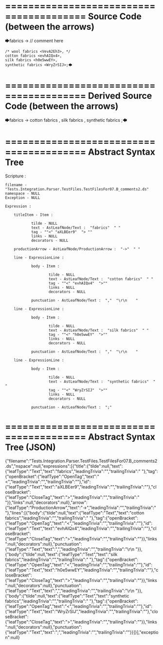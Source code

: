 ========================================
Source Code (between the arrows)
========================================

🡆fabrics <aXLBEer9> -> // comment here

    /* wool fabrics <VevA2Eh3>, */
    cotton fabrics <evhAIQx4>,
    silk fabrics <h0e5wwEY>,
    synthetic fabrics <WryZrSIJ>;🡄

========================================
Derived Source Code (between the arrows)
========================================

🡆fabrics <aXLBEer9> -> cotton fabrics <evhAIQx4>,
    silk fabrics <h0e5wwEY>,
    synthetic fabrics <WryZrSIJ>;🡄

========================================
Abstract Syntax Tree
========================================

Scripture : 

    filename - "Tests.Integration.Parser.TestFiles.TestFilesFor07.B_comments2.ds"
    namespace - NULL
    Exception - NULL

    Expression : 
    
        titleItem - Item : 
            
                tilde - NULL
                text - AstLeafNode/Text :  "fabrics"  " "
                tag - ""<" "aXLBEer9"  "> ""
                links - NULL
                decorators - NULL
            
        productionArrow - AstLeafNode/ProductionArrow :  "->"  " "
    
        line - ExpressionLine : 
            
                body - Item : 
                    
                        tilde - NULL
                        text - AstLeafNode/Text :  "cotton fabrics"  " "
                        tag - ""<" "evhAIQx4"  ">""
                        links - NULL
                        decorators - NULL
                    
                punctuation - AstLeafNode/Text :  ","  "\r\n    "
            
        line - ExpressionLine : 
            
                body - Item : 
                    
                        tilde - NULL
                        text - AstLeafNode/Text :  "silk fabrics"  " "
                        tag - ""<" "h0e5wwEY"  ">""
                        links - NULL
                        decorators - NULL
                    
                punctuation - AstLeafNode/Text :  ","  "\r\n    "
            
        line - ExpressionLine : 
            
                body - Item : 
                    
                        tilde - NULL
                        text - AstLeafNode/Text :  "synthetic fabrics"  " "
                        tag - ""<" "WryZrSIJ"  ">""
                        links - NULL
                        decorators - NULL
                    
                punctuation - AstLeafNode/Text :  ";" 
            
    
========================================
Abstract Syntax Tree (JSON)
========================================

{"filename":"Tests.Integration.Parser.TestFiles.TestFilesFor07.B_comments2.ds","nspace":null,"expressions":[{"title":{"tilde":null,"text":{"leafType":"Text","text":"fabrics","leadingTrivia":"","trailingTrivia":" "},"tag":{"openBracket":{"leafType":"OpenTag","text":"<","leadingTrivia":"","trailingTrivia":""},"id":{"leafType":"Text","text":"aXLBEer9","leadingTrivia":"","trailingTrivia":""},"closeBracket":{"leafType":"CloseTag","text":">","leadingTrivia":"","trailingTrivia":" "}},"links":null,"decorators":null},"arrow":{"leafType":"ProductionArrow","text":"->","leadingTrivia":"","trailingTrivia":" "},"lines":[{"body":{"tilde":null,"text":{"leafType":"Text","text":"cotton fabrics","leadingTrivia":"","trailingTrivia":" "},"tag":{"openBracket":{"leafType":"OpenTag","text":"<","leadingTrivia":"","trailingTrivia":""},"id":{"leafType":"Text","text":"evhAIQx4","leadingTrivia":"","trailingTrivia":""},"closeBracket":{"leafType":"CloseTag","text":">","leadingTrivia":"","trailingTrivia":""}},"links":null,"decorators":null},"punctuation":{"leafType":"Text","text":",","leadingTrivia":"","trailingTrivia":"\r\n    "}},{"body":{"tilde":null,"text":{"leafType":"Text","text":"silk fabrics","leadingTrivia":"","trailingTrivia":" "},"tag":{"openBracket":{"leafType":"OpenTag","text":"<","leadingTrivia":"","trailingTrivia":""},"id":{"leafType":"Text","text":"h0e5wwEY","leadingTrivia":"","trailingTrivia":""},"closeBracket":{"leafType":"CloseTag","text":">","leadingTrivia":"","trailingTrivia":""}},"links":null,"decorators":null},"punctuation":{"leafType":"Text","text":",","leadingTrivia":"","trailingTrivia":"\r\n    "}},{"body":{"tilde":null,"text":{"leafType":"Text","text":"synthetic fabrics","leadingTrivia":"","trailingTrivia":" "},"tag":{"openBracket":{"leafType":"OpenTag","text":"<","leadingTrivia":"","trailingTrivia":""},"id":{"leafType":"Text","text":"WryZrSIJ","leadingTrivia":"","trailingTrivia":""},"closeBracket":{"leafType":"CloseTag","text":">","leadingTrivia":"","trailingTrivia":""}},"links":null,"decorators":null},"punctuation":{"leafType":"Text","text":";","leadingTrivia":"","trailingTrivia":""}}]}],"exception":null}